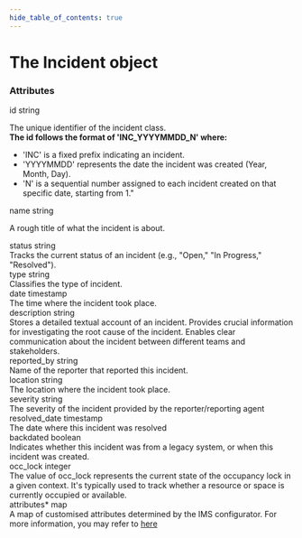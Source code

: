 ```yaml
--- 
hide_table_of_contents: true
---
```


# The Incident object

### Attributes

<div class="attribute">
  <div class="attributeheader"><span class="attributename">id</span> <span class="attributetype">string</span></div>

The unique identifier of the incident class. <br/>
<strong>The id follows the format of 'INC_YYYYMMDD_N' where: </strong>

- 'INC' is a fixed prefix indicating an incident.
- 'YYYYMMDD' represents the date the incident was created (Year, Month, Day).
- 'N' is a sequential number assigned to each incident created on that specific date, starting from 1."

</div>

<div class="attribute">
  <div class="attributeheader"><span class="attributename">name</span> <span class="attributetype">string</span></div>

A rough title of what the incident is about.

</div>

<div class="attribute">
  <div class="attributeheader"><span class="attributename">status</span> <span class="attributetype">string</span></div>
  Tracks the current status of an incident (e.g., "Open," "In Progress," "Resolved").
</div>

<div class="attribute">
  <div class="attributeheader"><span class="attributename">type</span> <span class="attributetype">string</span></div>
  Classifies the type of incident. 
</div>

<div class="attribute">
  <div class="attributeheader"><span class="attributename">date</span> <span class="attributetype">timestamp</span></div>
  The time where the incident took place. 
</div>

<div class="attribute">
<div class="attributeheader"><span class="attributename"> description </span> <span class="attributetype">string</span></div>
 Stores a detailed textual account of an incident. Provides crucial information for investigating the root cause of the incident. Enables clear communication about the incident between different teams and stakeholders.
</div>

<div class="attribute">
  <div class="attributeheader"><span class="attributename">reported_by</span> <span class="attributetype">string</span></div>
  Name of the reporter that reported this incident.
</div>

<div class="attribute">
  <div class="attributeheader"><span class="attributename">location</span> <span class="attributetype">string</span></div>
 The location where the incident took place.
</div>

<div class="attribute">
  <div class="attributeheader"><span class="attributename">severity</span> <span class="attributetype">string</span></div>
  The severity of the incident provided by the reporter/reporting agent
</div>

<div class="attribute">
  <div class="attributeheader"><span class="attributename">resolved_date</span> <span class="attributetype">timestamp</span></div>
   The date where this incident was resolved
</div>

<div class="attribute">
  <div class="attributeheader"><span class="attributename">backdated</span> <span class="attributetype">boolean</span></div>
  Indicates whether this incident was from a legacy system, or when this incident was created.
</div>

<div class="attribute">
  <div class="attributeheader"><span class="attributename">occ_lock</span> <span class="attributetype">integer</span></div>
  The value of occ_lock represents the current state of the occupancy lock in a given context. It's typically used to track whether a resource or space is currently occupied or available.
</div>

<div class="attribute">
  <div class="attributeheader"><span class="attributename">attributes*</span> <span class="attributetype">map</span></div>
 A map of customised attributes determined by the IMS configurator. For more information, you may refer to
 <a href="Attributes/attribute">here</a>
</div>

